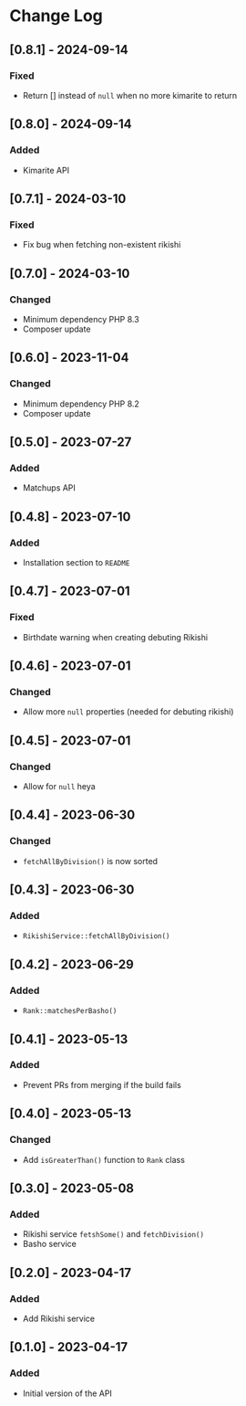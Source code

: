 # Change Log

## [0.8.1] - 2024-09-14

### Fixed
- Return [] instead of `null` when no more kimarite to return

## [0.8.0] - 2024-09-14

### Added
- Kimarite API

## [0.7.1] - 2024-03-10

### Fixed
- Fix bug when fetching non-existent rikishi

## [0.7.0] - 2024-03-10

### Changed
- Minimum dependency PHP 8.3
- Composer update

## [0.6.0] - 2023-11-04

### Changed
- Minimum dependency PHP 8.2
- Composer update

## [0.5.0] - 2023-07-27

### Added
- Matchups API

## [0.4.8] - 2023-07-10

### Added
- Installation section to `README`

## [0.4.7] - 2023-07-01

### Fixed
- Birthdate warning when creating debuting Rikishi

## [0.4.6] - 2023-07-01

### Changed
- Allow more `null` properties (needed for debuting rikishi)

## [0.4.5] - 2023-07-01

### Changed
- Allow for `null` heya

## [0.4.4] - 2023-06-30

### Changed
- `fetchAllByDivision()` is now sorted

## [0.4.3] - 2023-06-30

### Added
- `RikishiService::fetchAllByDivision()`

## [0.4.2] - 2023-06-29

### Added
- `Rank::matchesPerBasho()`

## [0.4.1] - 2023-05-13

### Added
- Prevent PRs from merging if the build fails

## [0.4.0] - 2023-05-13

### Changed
- Add `isGreaterThan()` function to `Rank` class

## [0.3.0] - 2023-05-08

### Added
- Rikishi service `fetshSome()` and `fetchDivision()`
- Basho service

## [0.2.0] - 2023-04-17

### Added
- Add Rikishi service

## [0.1.0] - 2023-04-17

### Added
- Initial version of the API
